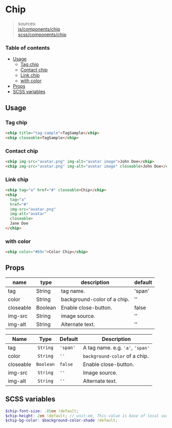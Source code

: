 # Chip

> sources:  
[js/components/chip](../../src/js/components/chip.vue)  
[scss/components/chip](../../src/scss/components/_chip.scss)

### Table of contents
- [Usage](#usage)
  - [Tag chip](#tag-chip)
  - [Contact chip](#contact-chip)
  - [Link chip](#link-chip)
  - [with color](#with-color)
- [Props](#props)
- [SCSS variables](#scss-variables)

## Usage

### Tag chip

``` html
<chip title="tag-sample">TagSample</chip>
<chip closeable>TagSample</chip>
```

### Contact chip

``` html
<chip img-src="avatar.png" img-alt="avatar image">John Doe</chip>
<chip img-src="avatar.png" img-alt="avatar image" closeable>John Doe</chip>
```

### Link chip

``` html
<chip tag="a" href="#" closeable>Chip</chip>
<chip
  tag="a"
  href="#"
  img-src="avatar.png"
  img-alt="avatar"
  closeable>
  Jane Doe
</chip>
```

### with color

``` html
<chip color="#69c">Color Chip</chip>
```

## Props

| name | type | description | default |
| ---- | ---- | ----------- | ------- |
| tag | String | tag name. | 'span' |
| color | String | background-color of a chip. | '' |
| closeable | Boolean | Enable close-button. | false |
| img-src | String | image source. | '' |
| img-alt | String | Alternate text. | '' |

| Name | Type | Default | Description |
| ---- |:----:| ------- | ----------- |
| tag | `String` | `'span'` | A tag name. e.g. `'a'`, `'span'` |
| color | `String` | `''` | `background-color` of a chip. |
| closeable | `Boolean` | `false` | Enable close-button. |
| img-src | `String` | `''` | Image source. |
| img-alt | `String` | `''` | Alternate text. |

## SCSS variables

``` scss
$chip-font-size: .85em !default;
$chip-height: 2em !default; // unit:em, This value is base of local variables of chip.
$chip-bg-color: $background-color-shade !default;
```
